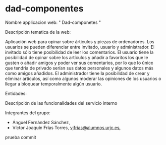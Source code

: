# dad-componentes



Nombre applicacion web:   "  Dad-componetes  "

Descripción tematica de la web: 

Aplicación web para opinar sobre árticulos y piezas de ordenadores. Los usuarios se pueden diferenciar entre invitado, usuario 
y administrador. El invitado sólo tiene posibilidad de leer los comentarios. El usuario tiene la posibilidad de opinar sobre
los artículos y añadir a favoritos los que le gusten o añadir amigos y poder ver sus comentarios, por lo que lo único que tendría
de privado serían sus datos personales y algunos datos más como amigos añadidos. El administrador tiene la posibilidad de crear y 
eliminar articulos, así como algunos moderar las opiniones de los usuarios o llegar a  bloquear 
temporalmente algún usuario.


Entidades:


Descripción de las funcionalidades del servicio interno


Integrantes del grupo:
 - Ánguel Fernández Sánchez, 
 - Víctor Joaquín Frías Torres, vjfrias@alumnos.urjc.es, 

prueba commit
